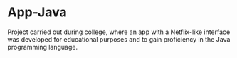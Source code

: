 # App-Java
Project carried out during college, where an app with a Netflix-like interface was developed for educational purposes and to gain proficiency in the Java programming language.
